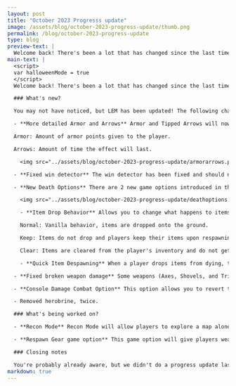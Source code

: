 ```yaml
---
layout: post
title: "October 2023 Progresss update"
image: /assets/blog/october-2023-progress-update/thumb.png
permalink: /blog/october-2023-progress-update
type: blog
preview-text: | 
  Welcome back! There's been a lot that has changed since the last time we've posted one of these, lets get started!
main-text: | 
  <script>
  var halloweenMode = true
  </script>
  Welcome back! There's been a lot that has changed since the last time we've posted one of these, lets get started!

  ### What's new?

  You may not have noticed, but LEM has been updated! The following changes are now available:

  - **More detailed Armor and Arrows** Armor and Tipped Arrows will now properly display info about them when hovering your mouse on them.

  Armor: Amount of armor points given to the player.

  Arrows: Amount of time the effect will last.

    <img src="../assets/blog/october-2023-progress-update/armorarrows.png" class="pixelated">

  - **Fixed win detector** The win detector has been fixed and should now properly find who has won the game every time.

  - **New Death Options** There are 2 new game options introduced in the Combat Options menu. You can find these options in the Death Options page in Combat Options.

    <img src="../assets/blog/october-2023-progress-update/deathoptions.png" class="pixelated">

    - **Item Drop Behavior** Allows you to change what happens to items once a player dies.

    Normal: Vanilla behavior, items are dropped onto the ground.

    Keep: Items do not drop and players keep their items upon respawning.

    Clear: Items are cleared from the player's inventory and do not get dropped.

    - **Quick Item Despawning** When a player drops items from dying, they will despawn within a few seconds.

  - **Fixed broken weapon damage** Some weapons (Axes, Shovels, and Tridents) have been dealing 1 extra point of damage. This has been fixed by applying the extra point of damage to all weapons, along with fixing the displayed damage for enchanted weapons.

  - **Console Damage Combat Option** This option allows you to revert the extra point of damage being applied to all weapons. This can be found in the Custom combat type, and will be turned off when using Modern combat.

  - Removed herobrine, twice.

  ### What's being worked on?

  - **Recon Mode** Recon Mode will allow players to explore a map alone and test certain scenarios, there will be infinite respawns and no time limit. This feature will only be available in Private Rooms once they are available.

  - **Respawn Gear game option** This game option will give players weapons, tools, food, etc.. upon respawning in a round with multiple lives. The items given will change depending on how long the match has been going on for.

  ### Closing notes

  You're probably already aware, but we didn't do a progress update last month. This was due to the majority of things being worked on being backend changes or updates we've already covered in previous progress updates. We've also been much more busy with things going on outside of LEM.
markdown: true
---
```

